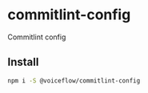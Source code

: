 # commitlint-config
Commitlint config

## Install
```bash
npm i -S @voiceflow/commitlint-config
```

